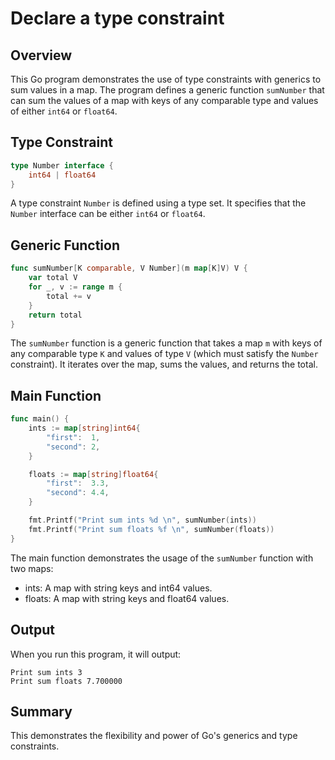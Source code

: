 # Declare a type constraint

## Overview

This Go program demonstrates the use of type constraints with generics to sum values in a map. The program defines a generic function `sumNumber` that can sum the values of a map with keys of any comparable type and values of either `int64` or `float64`.

## Type Constraint
```go
type Number interface {
    int64 | float64
}
```
A type constraint `Number` is defined using a type set. It specifies that the `Number` interface can be either `int64` or `float64`.

## Generic Function
```go
func sumNumber[K comparable, V Number](m map[K]V) V {
    var total V
    for _, v := range m {
        total += v
    }
    return total
}
```
The `sumNumber` function is a generic function that takes a map `m` with keys of any comparable type `K` and values of type `V` (which must satisfy the `Number` constraint). It iterates over the map, sums the values, and returns the total.

## Main Function
```go
func main() {
    ints := map[string]int64{
        "first":  1,
        "second": 2,
    }

    floats := map[string]float64{
        "first":  3.3,
        "second": 4.4,
    }

    fmt.Printf("Print sum ints %d \n", sumNumber(ints))
    fmt.Printf("Print sum floats %f \n", sumNumber(floats))
}
```

The main function demonstrates the usage of the `sumNumber` function with two maps:
* ints: A map with string keys and int64 values.
* floats: A map with string keys and float64 values.

## Output
When you run this program, it will output:
```
Print sum ints 3 
Print sum floats 7.700000
```

## Summary
This demonstrates the flexibility and power of Go's generics and type constraints.